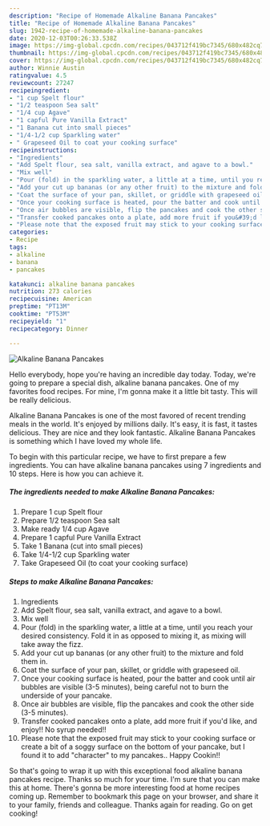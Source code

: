 ```yaml
---
description: "Recipe of Homemade Alkaline Banana Pancakes"
title: "Recipe of Homemade Alkaline Banana Pancakes"
slug: 1942-recipe-of-homemade-alkaline-banana-pancakes
date: 2020-12-03T00:26:33.538Z
image: https://img-global.cpcdn.com/recipes/043712f419bc7345/680x482cq70/alkaline-banana-pancakes-recipe-main-photo.jpg
thumbnail: https://img-global.cpcdn.com/recipes/043712f419bc7345/680x482cq70/alkaline-banana-pancakes-recipe-main-photo.jpg
cover: https://img-global.cpcdn.com/recipes/043712f419bc7345/680x482cq70/alkaline-banana-pancakes-recipe-main-photo.jpg
author: Winnie Austin
ratingvalue: 4.5
reviewcount: 27247
recipeingredient:
- "1 cup Spelt flour"
- "1/2 teaspoon Sea salt"
- "1/4 cup Agave"
- "1 capful Pure Vanilla Extract"
- "1 Banana cut into small pieces"
- "1/4-1/2 cup Sparkling water"
- " Grapeseed Oil to coat your cooking surface"
recipeinstructions:
- "Ingredients"
- "Add Spelt flour, sea salt, vanilla extract, and agave to a bowl."
- "Mix well"
- "Pour (fold) in the sparkling water, a little at a time, until you reach your desired consistency. Fold it in as opposed to mixing it, as mixing will take away the fizz."
- "Add your cut up bananas (or any other fruit) to the mixture and fold them in."
- "Coat the surface of your pan, skillet, or griddle with grapeseed oil."
- "Once your cooking surface is heated, pour the batter and cook until air bubbles are visible (3-5 minutes), being careful not to burn the underside of your pancake."
- "Once air bubbles are visible, flip the pancakes and cook the other side (3-5 minutes)."
- "Transfer cooked pancakes onto a plate, add more fruit if you&#39;d like, and enjoy!! No syrup needed!!"
- "Please note that the exposed fruit may stick to your cooking surface or create a bit of a soggy surface on the bottom of your pancake, but I found it to add &#34;character&#34; to my pancakes.. Happy Cookin!!"
categories:
- Recipe
tags:
- alkaline
- banana
- pancakes

katakunci: alkaline banana pancakes 
nutrition: 273 calories
recipecuisine: American
preptime: "PT13M"
cooktime: "PT53M"
recipeyield: "1"
recipecategory: Dinner

---
```



![Alkaline Banana Pancakes](https://img-global.cpcdn.com/recipes/043712f419bc7345/680x482cq70/alkaline-banana-pancakes-recipe-main-photo.jpg)

Hello everybody, hope you're having an incredible day today. Today, we're going to prepare a special dish, alkaline banana pancakes. One of my favorites food recipes. For mine, I'm gonna make it a little bit tasty. This will be really delicious.

Alkaline Banana Pancakes is one of the most favored of recent trending meals in the world. It's enjoyed by millions daily. It's easy, it is fast, it tastes delicious. They are nice and they look fantastic. Alkaline Banana Pancakes is something which I have loved my whole life.




To begin with this particular recipe, we have to first prepare a few ingredients. You can have alkaline banana pancakes using 7 ingredients and 10 steps. Here is how you can achieve it.

<!--inarticleads1-->

##### The ingredients needed to make Alkaline Banana Pancakes:

1. Prepare 1 cup Spelt flour
1. Prepare 1/2 teaspoon Sea salt
1. Make ready 1/4 cup Agave
1. Prepare 1 capful Pure Vanilla Extract
1. Take 1 Banana (cut into small pieces)
1. Take 1/4-1/2 cup Sparkling water
1. Take  Grapeseed Oil (to coat your cooking surface)




<!--inarticleads2-->

##### Steps to make Alkaline Banana Pancakes:

1. Ingredients
1. Add Spelt flour, sea salt, vanilla extract, and agave to a bowl.
1. Mix well
1. Pour (fold) in the sparkling water, a little at a time, until you reach your desired consistency. Fold it in as opposed to mixing it, as mixing will take away the fizz.
1. Add your cut up bananas (or any other fruit) to the mixture and fold them in.
1. Coat the surface of your pan, skillet, or griddle with grapeseed oil.
1. Once your cooking surface is heated, pour the batter and cook until air bubbles are visible (3-5 minutes), being careful not to burn the underside of your pancake.
1. Once air bubbles are visible, flip the pancakes and cook the other side (3-5 minutes).
1. Transfer cooked pancakes onto a plate, add more fruit if you&#39;d like, and enjoy!! No syrup needed!!
1. Please note that the exposed fruit may stick to your cooking surface or create a bit of a soggy surface on the bottom of your pancake, but I found it to add &#34;character&#34; to my pancakes.. Happy Cookin!!




So that's going to wrap it up with this exceptional food alkaline banana pancakes recipe. Thanks so much for your time. I'm sure that you can make this at home. There's gonna be more interesting food at home recipes coming up. Remember to bookmark this page on your browser, and share it to your family, friends and colleague. Thanks again for reading. Go on get cooking!

